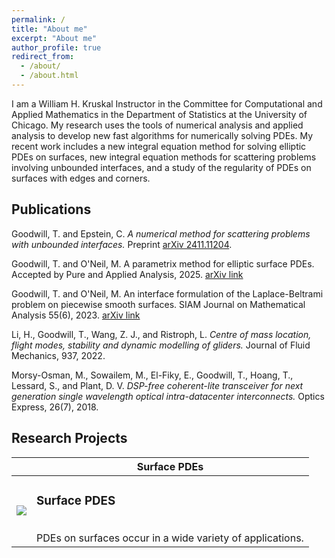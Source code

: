 ```yaml
---
permalink: /
title: "About me"
excerpt: "About me"
author_profile: true
redirect_from: 
  - /about/
  - /about.html
---
```


I am a William H. Kruskal Instructor in the Committee for Computational and Applied Mathematics in the Department of Statistics at the University of Chicago. My research uses the tools of numerical analysis and applied analysis to develop new fast algorithms for numerically solving PDEs. My recent work includes a new integral equation method for solving elliptic PDEs on surfaces, new integral equation methods for scattering problems involving unbounded interfaces, and a study of the regularity of PDEs on surfaces with edges and corners.


## Publications
Goodwill, T. and Epstein, C. *A numerical method for scattering problems with unbounded interfaces.* Preprint [arXiv 2411.11204](https://arxiv.org/pdf/2411.11204).

Goodwill, T. and O'Neil, M. A parametrix method for elliptic surface PDEs. Accepted by Pure and Applied Analysis, 2025. [arXiv link](https://arxiv.org/pdf/2401.12501)

Goodwill, T. and O'Neil, M. An interface formulation of the Laplace-Beltrami problem on piecewise smooth surfaces. SIAM Journal on Mathematical Analysis 55(6), 2023. [arXiv link](https://arxiv.org/pdf/2108.08959)

Li, H., Goodwill, T., Wang, Z. J., and Ristroph, L. *Centre of mass location, flight modes, stability and dynamic modelling of gliders.* Journal of Fluid Mechanics, 937, 2022.

Morsy-Osman, M., Sowailem, M., El-Fiky, E., Goodwill, T., Hoang, T., Lessard, S., and Plant, D. V. *DSP-free coherent-lite transceiver for next generation single wavelength optical intra-datacenter interconnects.* Optics Express, 26(7), 2018.



## Research Projects
|    | Surface PDEs |
| ---| ---- |
| ![](https://../images/profile_2.jpg) | <h3>Surface PDES</h3><br> PDEs on surfaces occur in a wide variety of applications.|






